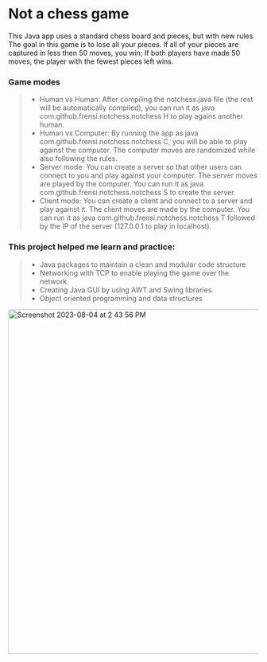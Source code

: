 # Not a chess game

This Java app uses a standard chess board and pieces, but with new rules. The goal in this game is to lose all your pieces. If all of your pieces are captured in less then 50 moves, you win; If both players have made 50 moves, the player with the fewest pieces left wins.

### Game modes
> - Human vs Human: After compiling the notchess.java file (the rest will be automatically compiled), you can run it as java com.github.frensi.notchess.notchess H to play agains another human.
> - Human vs Computer: By running the app as java com.github.frensi.notchess.notchess C, you will be able to play against the computer. The computer moves are randomized while also following the rules.
> - Server mode: You can create a server so that other users can connect to you and play against your computer. The server moves are played by the computer. You can run it as java com.github.frensi.notchess.notchess S to create the server.
> - Client mode: You can create a client and connect to a server and play against it. The client moves are made by the computer. You can run it as java com.github.frensi.notchess.notchess T followed by the IP of the server (127.0.0.1 to play in localhost).

### This project helped me learn and practice:
> - Java packages to maintain a clean and modular code structure
> - Networking with TCP to enable playing the game over the network.
> - Creating Java GUI by using AWT and Swing libraries.
> - Object oriented programming and data structures

<img width="692" alt="Screenshot 2023-08-04 at 2 43 56 PM" src="https://github.com/Fre-an/notchess/assets/67911608/284fb095-26c8-453c-9cac-02c32cd1285e">
